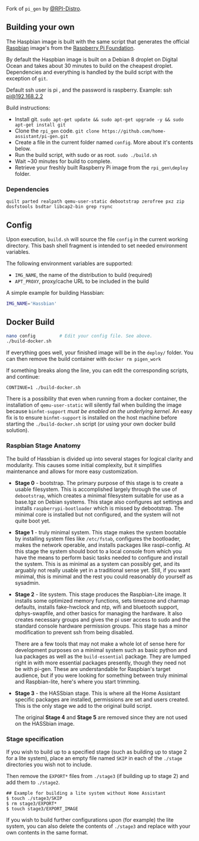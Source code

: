 Fork of `pi_gen` by [@RPI-Distro](https://github.com/RPi-Distro/pi-gen).

## Building your own
The Haspbian image is built with the same script that generates the official [Raspbian](https://www.raspberrypi.org/downloads/raspbian/) image's from the [Raspberry Pi Foundation](https://www.raspberrypi.org/about/).

By default the Haspbian image is built on a Debian 8 droplet on Digital Ocean and takes about 30 minutes to build on the cheapest droplet. Dependencies and everything is handled by the build script with the exception of `git`.

Default ssh user is pi , and the password is raspberry. Example: ssh pi@192.168.2.2

Build instructions:
- Install git. `sudo apt-get update && sudo apt-get upgrade -y && sudo apt-get install git`
- Clone the `rpi_gen` code. `git clone https://github.com/home-assistant/pi-gen.git`
- Create a file in the current folder named `config`. More about it's contents below.
- Run the build script, with sudo or as root.  `sudo ./build.sh`
- Wait ~30 minutes for build to complete.
- Retrieve your freshly built Raspberry Pi image from the `rpi_gen\deploy` folder.


### Dependencies

`quilt parted realpath qemu-user-static debootstrap zerofree pxz zip dosfstools bsdtar libcap2-bin grep rsync`

## Config

Upon execution, `build.sh` will source the file `config` in the current
working directory.  This bash shell fragment is intended to set needed
environment variables.

The following environment variables are supported:

 * `IMG_NAME`, the name of the distribution to build (required)
 * `APT_PROXY`, proxy/cache URL to be included in the build

A simple example for building Hassbian:

```bash
IMG_NAME='Hassbian'
```

## Docker Build

```bash
nano config         # Edit your config file. See above.
./build-docker.sh
```
If everything goes well, your finished image will be in the `deploy/` folder.
You can then remove the build container with `docker rm pigen_work`

If something breaks along the line, you can edit the corresponding scripts, and
continue:

```
CONTINUE=1 ./build-docker.sh
```

There is a possibility that even when running from a docker container, the installation of `qemu-user-static` will silently fail when building the image because `binfmt-support` _must be enabled on the underlying kernel_. An easy fix is to ensure `binfmt-support` is installed on the host machine before starting the `./build-docker.sh` script (or using your own docker build solution).

### Raspbian Stage Anatomy

The build of Hassbian is divided up into several stages for logical clarity
and modularity.  This causes some initial complexity, but it simplifies
maintenance and allows for more easy customization.

 - **Stage 0** - bootstrap.  The primary purpose of this stage is to create a
   usable filesystem.  This is accomplished largely through the use of
   `debootstrap`, which creates a minimal filesystem suitable for use as a
   base.tgz on Debian systems.  This stage also configures apt settings and
   installs `raspberrypi-bootloader` which is missed by debootstrap.  The
   minimal core is installed but not configured, and the system will not quite
   boot yet.

 - **Stage 1** - truly minimal system.  This stage makes the system bootable by
   installing system files like `/etc/fstab`, configures the bootloader, makes
   the network operable, and installs packages like raspi-config.  At this
   stage the system should boot to a local console from which you have the
   means to perform basic tasks needed to configure and install the system.
   This is as minimal as a system can possibly get, and its arguably not
   really usable yet in a traditional sense yet.  Still, if you want minimal,
   this is minimal and the rest you could reasonably do yourself as sysadmin.

 - **Stage 2** - lite system.  This stage produces the Raspbian-Lite image.  It
   installs some optimized memory functions, sets timezone and charmap
   defaults, installs fake-hwclock and ntp, wifi and bluetooth support,
   dphys-swapfile, and other basics for managing the hardware.  It also
   creates necessary groups and gives the pi user access to sudo and the
   standard console hardware permission groups. This stage has a minor 
   modification to prevent ssh from being disabled.

   There are a few tools that may not make a whole lot of sense here for
   development purposes on a minimal system such as basic python and lua
   packages as well as the `build-essential` package.  They are lumped right
   in with more essential packages presently, though they need not be with
   pi-gen.  These are understandable for Raspbian's target audience, but if
   you were looking for something between truly minimal and Raspbian-lite,
   here's where you start trimming.

 - **Stage 3** - the HASSbian stage. This is where all the Home Assistant
   specific packages are installed, permissions are set and users created.
   This is the only stage we add to the original build script.

   The original **Stage 4** and **Stage 5** are removed since they are not
   used on the HASSbian image.

### Stage specification
If you wish to build up to a specified stage (such as building up to stage 2 for a lite system), place an empty file named `SKIP` in each of the `./stage` directories you wish not to include.

Then remove the `EXPORT*` files from `./stage3` (if building up to stage 2) and add them to `./stage2`.

```
## Example for building a lite system without Home Assistant
$ touch ./stage3/SKIP 
$ rm stage3/EXPORT*
$ touch stage3/EXPORT_IMAGE
```
If you wish to build further configurations upon (for example) the lite system, you can also delete the contents of `./stage3` and replace with your own contents in the same format.
